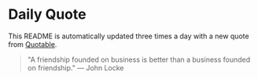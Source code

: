 # Daily Quote


This README is automatically updated three times a day with a new quote from [Quotable](https://github.com/lukePeavey/quotable).







































> "A friendship founded on business is better than a business founded on friendship."
> — John Locke
